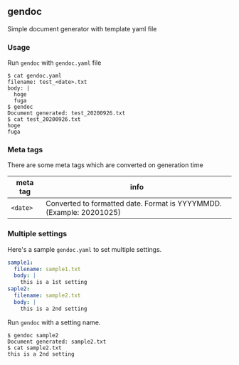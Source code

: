 ## gendoc

Simple document generator with template yaml file

### Usage

Run `gendoc` with `gendoc.yaml` file

```
$ cat gendoc.yaml
filename: test_<date>.txt
body: |
  hoge
  fuga
$ gendoc
Document generated: test_20200926.txt
$ cat test_20200926.txt
hoge
fuga
```

### Meta tags

There are some meta tags which are converted on generation time

| meta tag | info |
| --- | --- |
| `<date>` | Converted to formatted date. Format is YYYYMMDD. (Example: 20201025) |

### Multiple settings

Here's a sample `gendoc.yaml` to set multiple settings.

```yaml
sample1:
  filename: sample1.txt
  body: |
    this is a 1st setting
saple2:
  filename: sample2.txt
  body: |
    this is a 2nd setting
```

Run `gendoc` with a setting name.

```
$ gendoc sample2
Document generated: sample2.txt
$ cat sample2.txt
this is a 2nd setting
```

